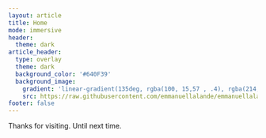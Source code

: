 ```yaml
---
layout: article
title: Home
mode: immersive
header:
  theme: dark
article_header:
  type: overlay
  theme: dark
  background_color: '#640F39'
  background_image:
    gradient: 'linear-gradient(135deg, rgba(100, 15,57 , .4), rgba(214, 199, 58, .4))'
    src: https://raw.githubusercontent.com/emmanuellalande/emmanuellalande.github.io/23e54457dd3339f6dacb1e050fafdf6144bb0de5/docs/assets/images/cover_main.jpg
footer: false
---
```

Thanks for visiting. Until next time.

<!--more-->
